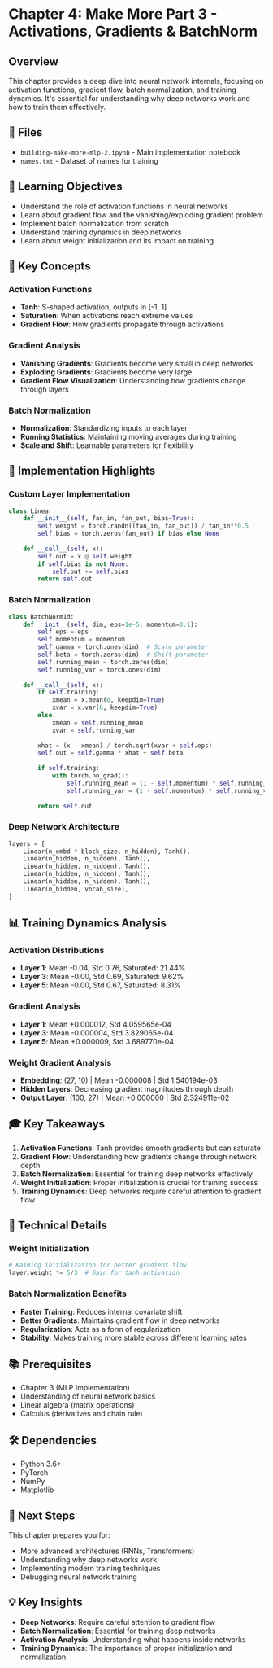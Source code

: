 # Chapter 4: Make More Part 3 - Activations, Gradients & BatchNorm

## Overview
This chapter provides a deep dive into neural network internals, focusing on activation functions, gradient flow, batch normalization, and training dynamics. It's essential for understanding why deep networks work and how to train them effectively.

## 📁 Files
- `building-make-more-mlp-2.ipynb` - Main implementation notebook
- `names.txt` - Dataset of names for training

## 🎯 Learning Objectives
- Understand the role of activation functions in neural networks
- Learn about gradient flow and the vanishing/exploding gradient problem
- Implement batch normalization from scratch
- Understand training dynamics in deep networks
- Learn about weight initialization and its impact on training

## 🔧 Key Concepts

### Activation Functions
- **Tanh**: S-shaped activation, outputs in [-1, 1]
- **Saturation**: When activations reach extreme values
- **Gradient Flow**: How gradients propagate through activations

### Gradient Analysis
- **Vanishing Gradients**: Gradients become very small in deep networks
- **Exploding Gradients**: Gradients become very large
- **Gradient Flow Visualization**: Understanding how gradients change through layers

### Batch Normalization
- **Normalization**: Standardizing inputs to each layer
- **Running Statistics**: Maintaining moving averages during training
- **Scale and Shift**: Learnable parameters for flexibility

## 🚀 Implementation Highlights

### Custom Layer Implementation
```python
class Linear:
    def __init__(self, fan_in, fan_out, bias=True):
        self.weight = torch.randn((fan_in, fan_out)) / fan_in**0.5
        self.bias = torch.zeros(fan_out) if bias else None
    
    def __call__(self, x):
        self.out = x @ self.weight
        if self.bias is not None:
            self.out += self.bias
        return self.out
```

### Batch Normalization
```python
class BatchNorm1d:
    def __init__(self, dim, eps=1e-5, momentum=0.1):
        self.eps = eps
        self.momentum = momentum
        self.gamma = torch.ones(dim)  # Scale parameter
        self.beta = torch.zeros(dim)  # Shift parameter
        self.running_mean = torch.zeros(dim)
        self.running_var = torch.ones(dim)
    
    def __call__(self, x):
        if self.training:
            xmean = x.mean(0, keepdim=True)
            xvar = x.var(0, keepdim=True)
        else:
            xmean = self.running_mean
            xvar = self.running_var
        
        xhat = (x - xmean) / torch.sqrt(xvar + self.eps)
        self.out = self.gamma * xhat + self.beta
        
        if self.training:
            with torch.no_grad():
                self.running_mean = (1 - self.momentum) * self.running_mean + self.momentum * xmean
                self.running_var = (1 - self.momentum) * self.running_var + self.momentum * xvar
        
        return self.out
```

### Deep Network Architecture
```python
layers = [
    Linear(n_embd * block_size, n_hidden), Tanh(),
    Linear(n_hidden, n_hidden), Tanh(),
    Linear(n_hidden, n_hidden), Tanh(),
    Linear(n_hidden, n_hidden), Tanh(),
    Linear(n_hidden, n_hidden), Tanh(),
    Linear(n_hidden, vocab_size),
]
```

## 📊 Training Dynamics Analysis

### Activation Distributions
- **Layer 1**: Mean -0.04, Std 0.76, Saturated: 21.44%
- **Layer 3**: Mean -0.00, Std 0.69, Saturated: 9.62%
- **Layer 5**: Mean -0.00, Std 0.67, Saturated: 8.31%

### Gradient Analysis
- **Layer 1**: Mean +0.000012, Std 4.059565e-04
- **Layer 3**: Mean -0.000004, Std 3.829065e-04
- **Layer 5**: Mean +0.000009, Std 3.689770e-04

### Weight Gradient Analysis
- **Embedding**: (27, 10) | Mean -0.000008 | Std 1.540194e-03
- **Hidden Layers**: Decreasing gradient magnitudes through depth
- **Output Layer**: (100, 27) | Mean +0.000000 | Std 2.324911e-02

## 🎓 Key Takeaways

1. **Activation Functions**: Tanh provides smooth gradients but can saturate
2. **Gradient Flow**: Understanding how gradients change through network depth
3. **Batch Normalization**: Essential for training deep networks effectively
4. **Weight Initialization**: Proper initialization is crucial for training success
5. **Training Dynamics**: Deep networks require careful attention to gradient flow

## 🔧 Technical Details

### Weight Initialization
```python
# Kaiming initialization for better gradient flow
layer.weight *= 5/3  # Gain for tanh activation
```

### Batch Normalization Benefits
- **Faster Training**: Reduces internal covariate shift
- **Better Gradients**: Maintains gradient flow in deep networks
- **Regularization**: Acts as a form of regularization
- **Stability**: Makes training more stable across different learning rates

## 📚 Prerequisites
- Chapter 3 (MLP Implementation)
- Understanding of neural network basics
- Linear algebra (matrix operations)
- Calculus (derivatives and chain rule)

## 🛠️ Dependencies
- Python 3.6+
- PyTorch
- NumPy
- Matplotlib

## 🎯 Next Steps
This chapter prepares you for:
- More advanced architectures (RNNs, Transformers)
- Understanding why deep networks work
- Implementing modern training techniques
- Debugging neural network training

## 💡 Key Insights
- **Deep Networks**: Require careful attention to gradient flow
- **Batch Normalization**: Essential for training deep networks
- **Activation Analysis**: Understanding what happens inside networks
- **Training Dynamics**: The importance of proper initialization and normalization
